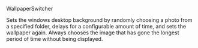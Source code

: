 WallpaperSwitcher

Sets the windows desktop background by randomly choosing a photo from a specified folder, delays for a configurable amount of time, and sets the wallpaper again.
Always chooses the image that has gone the longest period of time without being displayed.
